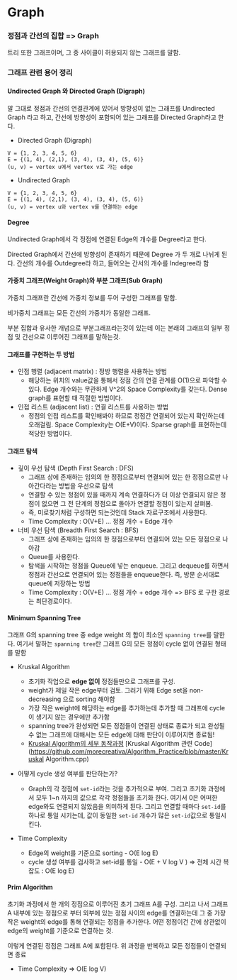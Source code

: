 # Graph

### 정점과 간선의 집합 => Graph

트리 또한 그래프이며, 그 중 사이클이 허용되지 않는 그래프를 말함.

### 그래프 관련 용어 정리

#### Undirected Graph 와 Directed Graph (Digraph)

말 그대로 정점과 간선의 연결관계에 있어서 방향성이 없는 그래프를 Undirected Graph 라고 하고, 간선에 방향성이 포함되어 있는 그래프를 Directed Graph라고 한다.

- Directed Graph (Digraph)

```
V = {1, 2, 3, 4, 5, 6}
E = {(1, 4), (2,1), (3, 4), (3, 4), (5, 6)}
(u, v) = vertex u에서 vertex v로 가는 edge
```

- Undirected Graph

```
V = {1, 2, 3, 4, 5, 6}
E = {(1, 4), (2,1), (3, 4), (3, 4), (5, 6)}
(u, v) = vertex u와 vertex v를 연결하는 edge
```

#### Degree

Undirected Graph에서 각 정점에 연결된 Edge의 개수를 Degree라고 한다. 

Directed Graph에서 간선에 방향성이 존재하기 때문에 Degree 가 두 개로 나뉘게 된다. 간선의 개수를 Outdegree라 하고, 들어오는 간서의 개수를 Indegree라 함



#### 가중치 그래프(Weight Graph)와 부분 그래프(Sub Graph)

가중치 그래프란 간선에 가중치 정보를 두어 구성한 그래프를 말함.

비가중치 그래프는 모든 간선의 가중치가 동일한 그래프.

부분 집합과 유사한 개념으로 부분그래프라는것이 있는데 이는 본래의 그래프의 일부 정점 및 간선으로 이루어진 그래프를 말하는것.



#### 그래프를 구현하는 두 방법

- 인접 행렬 (adjacent matrix) : 정방 행렬을 사용하는 방법
  - 해당하는 위치의 value값을 통해서 정점 간의 연결 관계를 O(1)으로 파악할 수 있다. Edge 개수와는 무관하게 V^2의 Space Complexity를 갖는다. Dense graph를 표현할 때 적절한 방법이다.
- 인접 리스트 (adjacent list) : 연결 리스트를 사용하는 방법
  - 정점의 인접 리스트를 확인해봐야 하므로 정점간 연결되어 있는지 확인하는데 오래걸림. Space Complexity는 O(E+V)이다. Sparse graph를 표현하는데 적당한 방법이다.





#### 그래프 탐색

- 깊이 우선 탐색 (Depth First Search : DFS)
  - 그래프 상에 존재하는 임의의 한 정점으로부터 연결되어 있는 한 정점으로만 나아간다라는 방법을 우선으로 탐색
  - 연결할 수 있는 정점이 있을 때까지 계속 연결하다가 더 이상 연결되지 않은 정점이 없으면 그 전 단계의 정점으로 돌아가 연결할 정점이 있는지 살펴봄.
  - 즉, 미로찾기처럼 구성하면 되는것인데 Stack 자료구조에서 사용한다.
  - Time Complexity : O(V+E) ... 정점 개수 + Edge 개수
- 너비 우선 탐색 (Breadth First Search : BFS)
  - 그래프 상에 존재하는 임의의 한 정점으로부터 연결되어 있는 모든 정점으로 나아감
  - Queue를 사용한다.
  - 탐색을 시작하는 정점을 Queue에 넣는 enqueue. 그리고 dequeue를 하면서 정점과 간선으로 연결되어 있는 정점들을 enqueue한다. 즉, 방문 순서대로 queue에 저장하는 방법
  - Time Complexity : O(V+E) ... 정점 개수 + edge 개수 => BFS 로 구한 경로는 최단경로이다.



#### Minimum Spanning Tree

그래프 G의 spanning tree 중 edge weight 의 합이 최소인 `spanning tree`를 말한다. 여기서 말하는 `spanning tree`란 그래프 G의 모든 정점이 cycle 없이 연결된 형태를 말함

- Kruskal Algorithm
  - 초기화 작업으로 __edge 없이__ 정점들만으로 그래프를 구성. 
  - weight가 제일 작은 edge부터 검토. 그러기 위해 Edge set을 non-decreasing 으로 sorting 해야함
  - 가장 작은 weight에 해당하는 edge를 추가하는데 추가할 때 그래프에 cycle이 생기지 않는 경우에만 추가함
  - spanning tree가 완성되면 모든 정점들이 연결된 상태로 종료가 되고 완성될 수 없는 그래프에 대해서는 모든 edge에 대해 판단이 이루어지면 종료됨!
  -  [Kruskal Algorithm의 세부 동작과정](https://gmlwjd9405.github.io/2018/08/29/algorithm-kruskal-mst.html) [Kruskal Algorithm 관련 Code](https://github.com/morecreativa/Algorithm_Practice/blob/master/Kruskal Algorithm.cpp)

- 어떻게 cycle 생성 여부를 판단하는가?
  - Graph의 각 정점에 `set-id`라는 것을 추가적으로 부여. 그리고 초기화 과정에서 모두 1~n 까지의 값으로 각각 정점들을 초기화 한다. 여기서 0은 어떠한 edge와도 연결되지 않았음을 의미하게 된다. 그리고 연결할 때마다 `set-id`를 하나로 통일 시키는데, 값이 동일한 `set-id` 개수가 많은 `set-id`값으로 통일시킨다.
- Time Complexity
  - Edge의 weight를 기준으로 sorting - O(E log E)
  - cycle 생성 여부를 검사하고 set-id를 통일 - O(E + V log V ) => 전체 시간 복잡도 : O(E log E)

#### Prim Algorithm

초기화 과정에서 한 개의 정점으로 이루어진 초기 그래프 A를 구성. 그리고 나서 그래프 A 내부에 있는 정점으로 부터 외부에 있는 정점 사이의 edge를 연결하는데 그 중 가장 작은 weight의 edge를 통해 연결되는 정점을 추가한다. 어떤 정점이건 간에 상관없이 edge의 weight를 기준으로 연결하는 것.

이렇게 연결된 정점은 그래프 A에 포함된다. 위 과정을 반복하고 모든 정점들이 연결되면 종료

- Time Complexity => O(E log V)